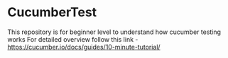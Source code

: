# CucumberTest
This repository is for beginner level to understand how cucumber testing works
For detailed overview follow this link - https://cucumber.io/docs/guides/10-minute-tutorial/
